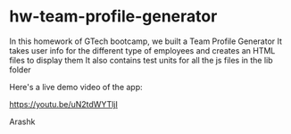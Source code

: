 # hw-team-profile-generator

In this homework of GTech bootcamp, we built a Team Profile Generator
It takes user info for the different type of employees and creates an HTML files to display them
It also contains test units for all the js files in the lib folder

Here's a live demo video of the app:

<https://youtu.be/uN2tdWYTljI>

Arashk 
